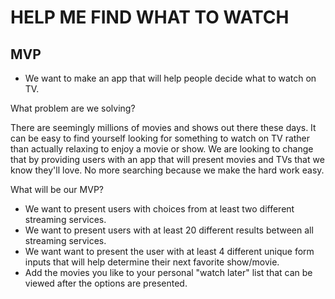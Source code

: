 # HELP ME FIND WHAT TO WATCH

## MVP

- We want to make an app that will help people decide what to watch on TV.

What problem are we solving?

There are seemingly millions of movies and shows out there these days. It can be easy to find yourself looking for something to watch on TV rather than actually relaxing to enjoy a movie or show. We are looking to change that by providing users with an app that will present movies and TVs that we know they'll love. No more searching because we make the hard work easy. 

What will be our MVP?

- We want to present users with choices from at least two different streaming services.
- We want to present users with at least 20 different results between all streaming services.
- We want want to present the user with at least 4 different unique form inputs that will help determine their next favorite show/movie.
- Add the movies you like to your personal "watch later" list that can be viewed after the options are presented.
